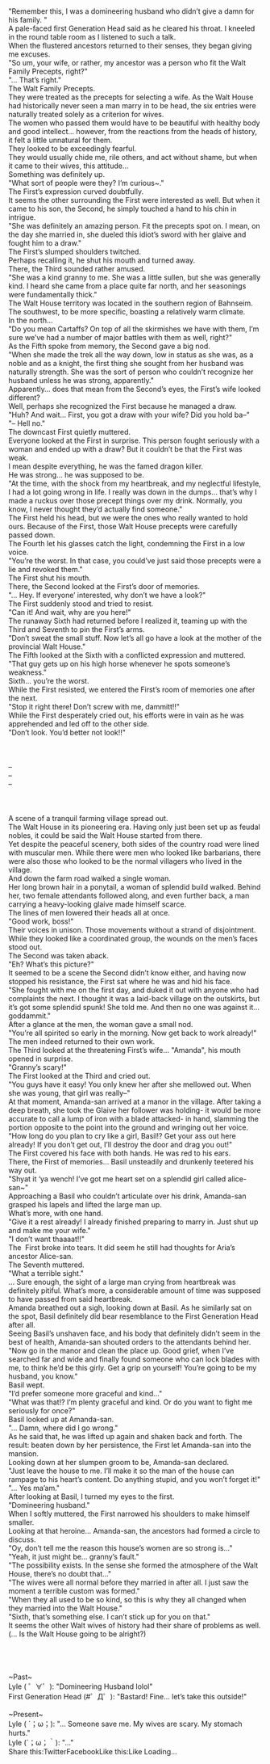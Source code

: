 <br/>
 <br/>
"Remember this, I was a domineering husband who didn’t give a damn for his family. "<br/>
A pale-faced first Generation Head said as he cleared his throat. I kneeled in the round table room as I listened to such a talk.<br/>
When the flustered ancestors returned to their senses, they began giving me excuses.<br/>
"So um, your wife, or rather, my ancestor was a person who fit the Walt Family Precepts, right?"<br/>
"… That’s right."<br/>
The Walt Family Precepts.<br/>
They were treated as the precepts for selecting a wife. As the Walt House had historically never seen a man marry in to be head, the six entries were naturally treated solely as a criterion for wives.<br/>
The women who passed them would have to be beautiful with healthy body and good intellect… however, from the reactions from the heads of history, it felt a little unnatural for them.<br/>
They looked to be exceedingly fearful.<br/>
They would usually chide me, rile others, and act without shame, but when it came to their wives, this attitude…<br/>
Something was definitely up.<br/>
"What sort of people were they? I’m curious~."<br/>
The First’s expression curved doubtfully.<br/>
It seems the other surrounding the First were interested as well. But when it came to his son, the Second, he simply touched a hand to his chin in intrigue.<br/>
"She was definitely an amazing person. Fit the precepts spot on. I mean, on the day she married in, she dueled this idiot’s sword with her glaive and fought him to a draw."<br/>
The First’s slumped shoulders twitched.<br/>
Perhaps recalling it, he shut his mouth and turned away.<br/>
There, the Third sounded rather amused.<br/>
"She was a kind granny to me. She was a little sullen, but she was generally kind. I heard she came from a place quite far north, and her seasonings were fundamentally thick."<br/>
The Walt House territory was located in the southern region of Bahnseim.<br/>
The southwest, to be more specific, boasting a relatively warm climate.<br/>
In the north…<br/>
"Do you mean Cartaffs? On top of all the skirmishes we have with them, I’m sure we’ve had a number of major battles with them as well, right?"<br/>
As the Fifth spoke from memory, the Second gave a big nod.<br/>
"When she made the trek all the way down, low in status as she was, as a noble and as a knight, the first thing she sought from her husband was naturally strength. She was the sort of person who couldn’t recognize her husband unless he was strong, apparently."<br/>
Apparently… does that mean from the Second’s eyes, the First’s wife looked different?<br/>
Well, perhaps she recognized the First because he managed a draw.<br/>
"Huh? And wait… First, you got a draw with your wife? Did you hold ba–"<br/>
"– Hell no."<br/>
The downcast First quietly muttered.<br/>
Everyone looked at the First in surprise. This person fought seriously with a woman and ended up with a draw? But it couldn’t be that the First was weak.<br/>
I mean despite everything, he was the famed dragon killer.<br/>
He was strong… he was supposed to be.<br/>
"At the time, with the shock from my heartbreak, and my neglectful lifestyle, I had a lot going wrong in life. I really was down in the dumps… that’s why I made a ruckus over those precept things over my drink. Normally, you know, I never thought they’d actually find someone."<br/>
The First held his head, but we were the ones who really wanted to hold ours. Because of the First, those Walt House precepts were carefully passed down.<br/>
The Fourth let his glasses catch the light, condemning the First in a low voice.<br/>
"You’re the worst. In that case, you could’ve just said those precepts were a lie and revoked them."<br/>
The First shut his mouth.<br/>
There, the Second looked at the First’s door of memories.<br/>
"… Hey. If everyone’ interested, why don’t we have a look?"<br/>
The First suddenly stood and tried to resist.<br/>
"Can it! And wait, why are you here!"<br/>
The runaway Sixth had returned before I realized it, teaming up with the Third and Seventh to pin the First’s arms.<br/>
"Don’t sweat the small stuff. Now let’s all go have a look at the mother of the provincial Walt House."<br/>
The Fifth looked at the Sixth with a conflicted expression and muttered.<br/>
"That guy gets up on his high horse whenever he spots someone’s weakness."<br/>
Sixth… you’re the worst.<br/>
While the First resisted, we entered the First’s room of memories one after the next.<br/>
"Stop it right there! Don’t screw with me, dammitt!!"<br/>
While the First desperately cried out, his efforts were in vain as he was apprehended and led off to the other side.<br/>
"Don’t look. You’d better not look!!"<br/>
 <br/>
 <br/>
 <br/>
–<br/>
–<br/>
–<br/>
 <br/>
 <br/>
 <br/>
A scene of a tranquil farming village spread out.<br/>
The Walt House in its pioneering era. Having only just been set up as feudal nobles, it could be said the Walt House started from there.<br/>
Yet despite the peaceful scenery, both sides of the country road were lined with muscular men. While there were men who looked like barbarians, there were also those who looked to be the normal villagers who lived in the village.<br/>
And down the farm road walked a single woman.<br/>
Her long brown hair in a ponytail, a woman of splendid build walked. Behind her, two female attendants followed along, and even further back, a man carrying a heavy-looking glaive made himself scarce.<br/>
The lines of men lowered their heads all at once.<br/>
"Good work, boss!"<br/>
Their voices in unison. Those movements without a strand of disjointment.<br/>
While they looked like a coordinated group, the wounds on the men’s faces stood out.<br/>
The Second was taken aback.<br/>
"Eh? What’s this picture?"<br/>
It seemed to be a scene the Second didn’t know either, and having now stopped his resistance, the First sat where he was and hid his face.<br/>
"She fought with me on the first day, and duked it out with anyone who had complaints the next. I thought it was a laid-back village on the outskirts, but it’s got some splendid spunk! She told me. And then no one was against it… goddammit."<br/>
After a glance at the men, the woman gave a small nod.<br/>
"You’re all spirited so early in the morning. Now get back to work already!"<br/>
The men indeed returned to their own work.<br/>
The Third looked at the threatening First’s wife… "Amanda", his mouth opened in surprise.<br/>
"Granny’s scary!"<br/>
The First looked at the Third and cried out.<br/>
"You guys have it easy! You only knew her after she mellowed out. When she was young, that girl was really–"<br/>
At that moment, Amanda-san arrived at a manor in the village. After taking a deep breath, she took the Glaive her follower was holding- it would be more accurate to call a lump of iron with a blade attacked- in hand, slamming the portion opposite to the point into the ground and wringing out her voice.<br/>
"How long do you plan to cry like a girl, Basil!? Get your ass out here already! If you don’t get out, I’ll destroy the door and drag you out!"<br/>
The First covered his face with both hands. He was red to his ears.<br/>
There, the First of memories… Basil unsteadily and drunkenly teetered his way out.<br/>
"Shyat it ‘ya wench! I’ve got me heart set on a splendid girl called alice-san~"<br/>
Approaching a Basil who couldn’t articulate over his drink, Amanda-san grasped his lapels and lifted the large man up.<br/>
What’s more, with one hand.<br/>
"Give it a rest already! I already finished preparing to marry in. Just shut up and make me your wife."<br/>
"I don’t want thaaaat!!"<br/>
The  First broke into tears. It did seem he still had thoughts for Aria’s ancestor Alice-san.<br/>
The Seventh muttered.<br/>
"What a terrible sight."<br/>
… Sure enough, the sight of a large man crying from heartbreak was definitely pitiful. What’s more, a considerable amount of time was supposed to have passed from said heartbreak.<br/>
Amanda breathed out a sigh, looking down at Basil. As he similarly sat on the spot, Basil definitely did bear resemblance to the First Generation Head after all.<br/>
Seeing Basil’s unshaven face, and his body that definitely didn’t seem in the best of health, Amanda-san shouted orders to the attendants behind her.<br/>
"Now go in the manor and clean the place up. Good grief, when I’ve searched far and wide and finally found someone who can lock blades with me, to think he’d be this girly. Get a grip on yourself! You’re going to be my husband, you know."<br/>
Basil wept.<br/>
"I’d prefer someone more graceful and kind…"<br/>
"What was that!? I’m plenty graceful and kind. Or do you want to fight me seriously for once?"<br/>
Basil looked up at Amanda-san.<br/>
"… Damn, where did I go wrong."<br/>
As he said that, he was lifted up again and shaken back and forth. The result: beaten down by her persistence, the First let Amanda-san into the mansion.<br/>
Looking down at her slumpen groom to be, Amanda-san declared.<br/>
"Just leave the house to me. I’ll make it so the man of the house can rampage to his heart’s content. Do anything stupid, and you won’t forget it!"<br/>
"… Yes ma’am."<br/>
After looking at Basil, I turned my eyes to the first.<br/>
"Domineering husband."<br/>
When I softly muttered, the First narrowed his shoulders to make himself smaller.<br/>
Looking at that heroine… Amanda-san, the ancestors had formed a circle to discuss.<br/>
"Oy, don’t tell me the reason this house’s women are so strong is…"<br/>
"Yeah, it just might be… granny’s fault."<br/>
"The possibility exists. In the sense she formed the atmosphere of the Walt House, there’s no doubt that…"<br/>
"The wives were all normal before they married in after all. I just saw the moment a terrible custom was formed."<br/>
"When they all used to be so kind, so this is why they all changed when they married into the Walt House."<br/>
"Sixth, that’s something else. I can’t stick up for you on that."<br/>
It seems the other Walt wives of history had their share of problems as well.<br/>
(… Is the Walt House going to be alright?)<br/>
 <br/>
<br/>
 <br/>
 <br/>
~Past~<br/>
Lyle ( ゜∀゜): "Domineering Husband lolol"<br/>
First Generation Head (#゜Д゜): "Bastard! Fine… let’s take this outside!"<br/>
 <br/>
~Present~<br/>
Lyle ( ´；ω；): "… Someone save me. My wives are scary. My stomach hurts."<br/>
Lyle (´；ω；｀): "…"<br/>
Share this:TwitterFacebookLike this:Like Loading... <br/>
